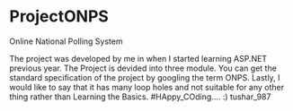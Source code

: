 # ProjectONPS
Online National Polling System

The project was developed by me in when I started learning ASP.NET previous year.
The Project is devided into three module.
You can get the standard specification of the project by googling the term ONPS.
Lastly, I would like to say that it has many loop holes and not suitable for any other thing rather than Learning the Basics.
#HAppy_COding.... :)  tushar_987
